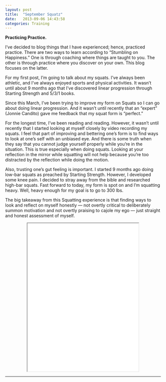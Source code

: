 ```yaml
---
layout: post
title:  "September Squatz"
date:   2013-09-06 14:43:58
categories: Training
---
```


**Practicing Practice.**

I’ve decided to blog things that I have experienced; hence, practiced practice. There are two ways to learn according to “Stumbling on Happiness.” One is through coaching where things are taught to you. The other is through practice where you discover on your own. This blog focuses on the latter.

For my first post, I’m going to talk about my squats. I’ve always been athletic, and I’ve always enjoyed sports and physical activities. It wasn’t until about 9 months ago that I’ve discovered linear progression through Starting Strength and 5/3/1 books.

Since this March, I’ve been trying to improve my form on Squats so I can go about doing linear progression. And it wasn’t until recently that an “expert” (Jonnie Candito) gave me feedback that my squat form is “perfect.”

For the longest time, I’ve been reading and reading. However, it wasn’t until recently that I started looking at myself closely by video recording my squats. I feel that part of improving and bettering one’s form is to find ways to look at one’s self with an unbiased eye. And there is some truth when they say that you cannot judge yourself properly while you’re in the situation. This is true especially when doing squats. Looking at your reflection in the mirror while squatting will not help because you’re too distracted by the reflection while doing the motion.

Also, trusting one’s gut feeling is important. I started 9 months ago doing low-bar squats as preached by Starting Strength. However, I developed some knee pain. I decided to stray away from the bible and researched high-bar squats. Fast forward to today, my form is spot on and I’m squatting heavy. Well, heavy enough for my goal is to go to 300 lbs.

The big takeaway from this Squatting experience is that finding ways to look and reflect on myself honestly — not overtly critical to deliberately summon motivation and not overtly praising to cajole my ego — just straight and honest assessment of myself.


<iframe style="margin: auto; display: block;" width="360" height="480"  allowfullscreen="" class="youtube-player" src="//www.youtube.com/embed/8e_qFHtg2os?wmode=transparent&amp;amp;autoplay=0&amp;amp;rel=0&amp;amp;showinfo=0&amp;amp;autohide=1&amp;amp;color=white&amp;amp;" type="text/html"></iframe>



---
